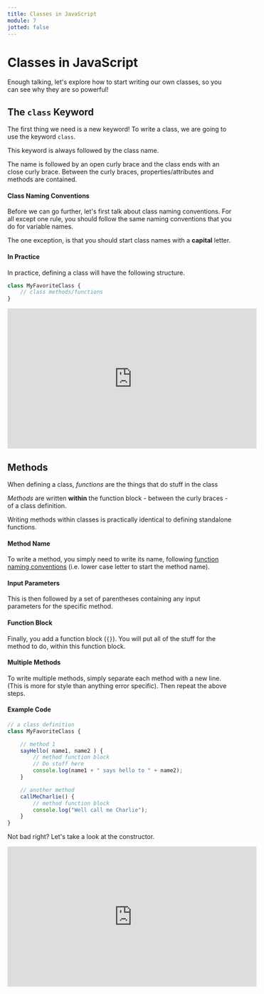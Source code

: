 ```yaml
---
title: Classes in JavaScript
module: 7
jotted: false
---
```


# Classes in JavaScript

Enough talking, let's explore how to start writing our own classes, so you can see why they are so powerful!

## The `class` Keyword

The first thing we need is a new keyword! To write a class, we are going to use the keyword `class`.

This keyword is always followed by the class name.

The name is followed by an open curly brace and the class ends with an close curly brace.  Between the curly braces, properties/attributes and methods are contained.

#### Class Naming Conventions

Before we can go further, let's first talk about class naming conventions. For all except one rule, you should follow the same naming conventions that you do for variable names.

The one exception, is that you should start class names with a **capital** letter.

#### In Practice

In practice, defining a class will have the following structure.

```js
class MyFavoriteClass {
    // class methods/functions
}
```

<iframe width="560" height="315" src="https://www.youtube.com/embed/IXiYpXsUqA4" frameborder="0" allow="accelerometer; autoplay; encrypted-media; gyroscope; picture-in-picture" allowfullscreen></iframe>

## Methods

When defining a class, _functions_ are the things that do stuff in the class

_Methods_ are written **within** the function block - between the curly braces - of a class definition.

Writing methods within classes is practically identical to defining standalone functions.

#### Method Name

To write a method, you simply need to write its name, following [function naming conventions]({{site.baseurl}}/modules/week-10/defining-functions/#naming-functions) (i.e. lower case letter to start the method name).

#### Input Parameters

This is then followed by a set of parentheses containing any input parameters for the specific method.

#### Function Block

Finally, you add a function block (`{}`). You will put all of the stuff for the method to do, within this function block.

#### Multiple Methods

To write multiple methods, simply separate each method with a new line. (This is more for style than anything error specific). Then repeat the above steps.

#### Example Code

```js
// a class definition
class MyFavoriteClass {

    // method 1
    sayHello( name1, name2 ) {
        // method function block
        // Do stuff here
        console.log(name1 + " says hello to " + name2);
    }

    // another method
    callMeCharlie() {
        // method function block
        console.log("Well call me Charlie");
    }
}
```

Not bad right? Let's take a look at the constructor.

<iframe width="560" height="315" src="https://www.youtube.com/embed/geQqadMdPWw" frameborder="0" allow="accelerometer; autoplay; encrypted-media; gyroscope; picture-in-picture" allowfullscreen></iframe>